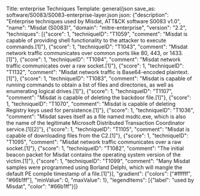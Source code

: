 Title: enterprise Techniques
Template: general/json
save_as: software/S0083/S0083-enterprise-layer.json
json: {"description": "Enterprise techniques used by Misdat, ATT&CK software S0083 v1.0", "name": "Misdat (S0083)", "domain": "mitre-enterprise", "version": "2.2", "techniques": [{"score": 1, "techniqueID": "T1059", "comment": "Misdat is capable of providing shell functionality to the attacker to execute commands.[1]"}, {"score": 1, "techniqueID": "T1043", "comment": "Misdat network traffic communicates over common ports like 80, 443, or 1433.[1]"}, {"score": 1, "techniqueID": "T1094", "comment": "Misdat network traffic communicates over a raw socket.[1]"}, {"score": 1, "techniqueID": "T1132", "comment": "Misdat network traffic is Base64-encoded plaintext.[1]"}, {"score": 1, "techniqueID": "T1083", "comment": "Misdat is capable of running commands to obtain a list of files and directories, as well as enumerating logical drives.[1]"}, {"score": 1, "techniqueID": "T1107", "comment": "Misdat is capable of deleting the backdoor file.[1]"}, {"score": 1, "techniqueID": "T1070", "comment": "Misdat is capable of deleting Registry keys used for persistence.[1]"}, {"score": 1, "techniqueID": "T1036", "comment": "Misdat saves itself as a file named msdtc.exe, which is also the name of the legitimate Microsoft Distributed Transaction Coordinator service.[1][2]"}, {"score": 1, "techniqueID": "T1105", "comment": "Misdat is capable of downloading files from the C2.[1]"}, {"score": 1, "techniqueID": "T1095", "comment": "Misdat network traffic communicates over a raw socket.[1]"}, {"score": 1, "techniqueID": "T1082", "comment": "The initial beacon packet for Misdat contains the operating system version of the victim.[1]"}, {"score": 1, "techniqueID": "T1099", "comment": "Many Misdat samples were programmed using Borland Delphi, which will mangle the default PE compile timestamp of a file.[1]"}], "gradient": {"colors": ["#ffffff", "#66b1ff"], "minValue": 0, "maxValue": 1}, "legendItems": [{"label": "used by Misdat", "color": "#66b1ff"}]}